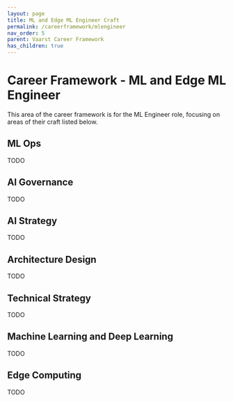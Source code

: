 ```yaml
---
layout: page
title: ML and Edge ML Engineer Craft
permalink: /careerframework/mlengineer
nav_order: 5
parent: Vaarst Career Framework
has_children: true
---
```


# Career Framework - ML and Edge ML Engineer

This area of the career framework is for the ML Engineer role, focusing on areas of their craft listed below.

## ML Ops
TODO

## AI Governance
TODO

## AI Strategy
TODO

## Architecture Design
TODO

## Technical Strategy
TODO

## Machine Learning and Deep Learning
TODO

## Edge Computing
TODO
